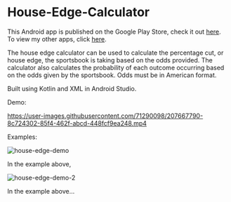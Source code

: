 # House-Edge-Calculator

This Android app is published on the Google Play Store, check it out [here](https://play.google.com/store/apps/details?id=com.odds.bet). To view my other apps, click [here](https://play.google.com/store/apps/developer?id=David+Hudson+Apps).

The house edge calculator can be used to calculate the percentage cut, or house edge, the sportsbook is taking based on the odds provided. The calculator also calculates the probability of each outcome occurring based on the odds given by the sportsbook. Odds must be in American format.

Built using Kotlin and XML in Android Studio.


Demo:

https://user-images.githubusercontent.com/71290098/207667790-8c724302-85f4-462f-abcd-448fcf9ea248.mp4

Examples:

![house-edge-demo](https://user-images.githubusercontent.com/71290098/207718410-8ced4a11-467d-4ac8-8a63-6f73901aeabd.png)

In the example above, 



![house-edge-demo-2](https://user-images.githubusercontent.com/71290098/207719459-a87b46a7-43df-4b4a-ba3a-4d3d84a27ee0.png)

 In the example above...
